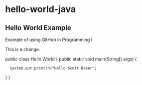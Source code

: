 # hello-world-java
## Hello World Example
Example of using GitHub in Programming I

This is a change.

public class Hello World {
    public static void main(String[] args) {

      System.out.println("Hello Scott Baker";
  
  }
}
